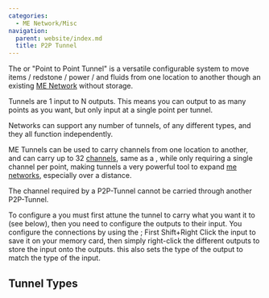 ```yaml
---
categories:
  - ME Network/Misc
navigation:
  parent: website/index.md
  title: P2P Tunnel
---
```


The <ItemLink id="me_p2p_tunnel" /> or "Point to Point Tunnel" is
a versatile configurable system to move items / redstone / power / and fluids from
one location to another though an existing [ME Network](../../me-network.md) without
storage.

<RecipeFor id="me_p2p_tunnel" />

Tunnels are 1 input to N outputs. This means you can output to as many points
as you want, but only input at a single point per tunnel.

Networks can support any number of tunnels, of any different types, and they
all function independently.

ME Tunnels can be used to carry channels from one location to another, and can
carry up to 32 [channels](../channels.md), same as a <ItemLink
id="fluix_covered_dense_cable"/>, while only
requiring a single channel per point, making tunnels a very powerful tool to
expand [me networks](../../me-network.md), especially over a distance.

The channel required by a P2P-Tunnel cannot be carried through another P2P-Tunnel.

To configure a <ItemLink id="me_p2p_tunnel"/>
you must first attune the tunnel to carry what you want it to (see below), then you need
to configure the outputs to their input. You configure the connections by
using the <ItemLink id="memory_card"/>; First
Shift+Right Click the input to save it on your memory card, then simply right-click the different outputs to
store the input onto the outputs. this also sets the type of the output to match the type of the input.

## Tunnel Types

<P2PTunnelTypes />
